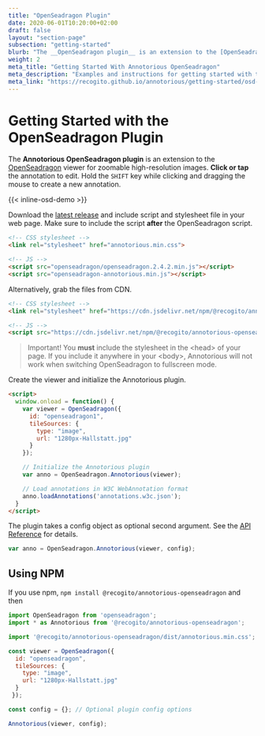 ```yaml
---
title: "OpenSeadragon Plugin"
date: 2020-06-01T10:20:00+02:00
draft: false
layout: "section-page"
subsection: "getting-started"
blurb: "The __OpenSeadragon plugin__ is an extension to the [OpenSeadragon](http://openseadragon.github.io/) viewer for zoomable high-resolution images."
weight: 2
meta_title: "Getting Started With Annotorious OpenSeadragon"
meta_description: "Examples and instructions for getting started with the Annotorious OpenSeadragon plugin for image annotation"
meta_link: "https://recogito.github.io/annotorious/getting-started/osd-plugin"
---
```


# Getting Started with the OpenSeadragon Plugin

The __Annotorious OpenSeadragon plugin__ is an extension to the [OpenSeadragon](http://openseadragon.github.io/)
viewer for zoomable high-resolution images. __Click or tap__ the annotation to edit. Hold the `SHIFT` key while 
clicking and dragging the mouse to create a new annotation.

{{< inline-osd-demo >}}

Download the [latest release](https://github.com/recogito/annotorious-openseadragon/releases/latest)
and include script and stylesheet file in your web page. Make sure to include the script __after__ the
OpenSeadragon script.

```html
<!-- CSS stylesheet -->
<link rel="stylesheet" href="annotorious.min.css">

<!-- JS -->
<script src="openseadragon/openseadragon.2.4.2.min.js"></script>
<script src="openseadragon-annotorious.min.js"></script>
```

Alternatively, grab the files from CDN.

```html
<!-- CSS stylesheet -->
<link rel="stylesheet" href="https://cdn.jsdelivr.net/npm/@recogito/annotorious-openseadragon@latest/dist/annotorious.min.css">

<!-- JS -->
<script src="https://cdn.jsdelivr.net/npm/@recogito/annotorious-openseadragon@latest/dist/openseadragon-annotorious.min.js"></script>
```

> Important! You __must__ include the stylesheet in the \<head\> of your page. If you include it
> anywhere in your \<body\>, Annotorious will not work when switching OpenSeadragon to fullscreen mode. 

Create the viewer and initialize the Annotorious plugin.

```html
<script>
  window.onload = function() {
    var viewer = OpenSeadragon({
      id: "openseadragon1",
      tileSources: {
        type: "image",
        url: "1280px-Hallstatt.jpg"
      }
    });

    // Initialize the Annotorious plugin
    var anno = OpenSeadragon.Annotorious(viewer);

    // Load annotations in W3C WebAnnotation format
    anno.loadAnnotations('annotations.w3c.json');
  }
</script>
```

The plugin takes a config object as optional second argument. See the [API Reference](/annotorious/api-docs/osd-plugin/) for details.

```javascript
var anno = OpenSeadragon.Annotorious(viewer, config);
```

## Using NPM

If you use npm, `npm install @recogito/annotorious-openseadragon` and then

```javascript
import OpenSeadragon from 'openseadragon';
import * as Annotorious from '@recogito/annotorious-openseadragon';

import '@recogito/annotorious-openseadragon/dist/annotorious.min.css';

const viewer = OpenSeadragon({
  id: "openseadragon",
  tileSources: {
    type: "image",
    url: "1280px-Hallstatt.jpg"
  }
 });

const config = {}; // Optional plugin config options

Annotorious(viewer, config);
```